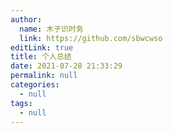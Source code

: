 ```yaml
---
author: 
  name: 木子识时务
  link: https://github.com/sbwcwso
editLink: true
title: 个人总结
date: 2021-07-28 21:33:29
permalink: null
categories: 
  - null
tags: 
  - null
---
```

